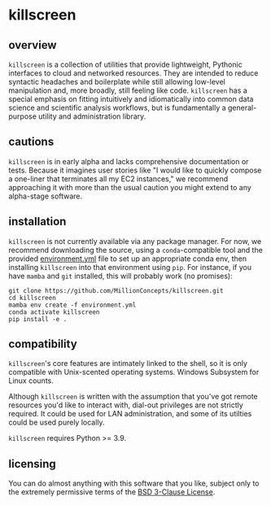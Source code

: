 # killscreen

## overview

`killscreen` is a collection of utilities that provide lightweight, Pythonic
interfaces to cloud and networked resources. They are intended to reduce syntactic headaches
and boilerplate while still allowing low-level manipulation and, more broadly,
still feeling like code. `killscreen` has a special emphasis on fitting intuitively
and idiomatically into common data science and scientific analysis workflows, but
is fundamentally a general-purpose utility and administration library.

## cautions

`killscreen` is in early alpha and lacks comprehensive documentation or tests. 
Because it imagines user stories like "I would like to quickly compose a one-liner that 
terminates all my EC2 instances," we recommend approaching it with more than the 
usual caution you might extend to any alpha-stage software.

## installation

`killscreen` is not currently available via any package manager. 
For now, we recommend downloading the source, using a `conda`-compatible tool and the provided
[environment.yml](environment.yml) file to set up an appropriate conda env,
then installing `killscreen` into that environment using `pip`. For instance, if you 
have `mamba` and `git` installed, this will probably work (no promises):
```
git clone https://github.com/MillionConcepts/killscreen.git
cd killscreen
mamba env create -f environment.yml
conda activate killscreen
pip install -e .
```

## compatibility
`killscreen`'s core features are intimately linked to the shell, so it is only
compatible with Unix-scented operating systems. Windows Subsystem for Linux counts.

Although `killscreen` is written with the assumption that you've got remote resources you'd 
like to interact with, dial-out privileges are not strictly required. It could
be used for LAN administration, and some of its utilties could be used purely locally.

`killscreen` requires Python >= 3.9.

## licensing

You can do almost anything with this software that you like, subject only to the extremely 
permissive terms of the [BSD 3-Clause License](LICENSE).
